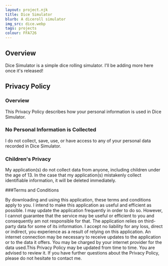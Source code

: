 ```yaml
---
layout: project.njk
title: Dice Simulator
blurb: A diceroll simulator
img_src: dice.webp 
tags: projects
colour: FFA726
---
```


## Overview

Dice Simulator is a simple dice rolling simulator. I'll be adding more here once it's released!

## Privacy Policy

### Overview
This Privacy Policy describes how your personal information is used in Dice Simulator.

### No Personal Information is Collected

I do not collect, save, use, or have access to any of your personal data recorded in Dice Simulator.

### Children's Privacy

My application(s) do not collect data from anyone, including children under the age of 13. In the case that my application(s) mistakenly collect identifiable information, it will be deleted immediately.

###Terms and Conditions

By downloading and using this application, these terms and conditions apply to you. I intend to make this application as useful and efficient as possible. I may update the application frequently in order to do so. However,
I cannot guarantee that the service may be useful or efficient to you and consequently am not responsible for that. The application relies on third-party data for some of its information. I accept no liability for any loss, direct or indirect, you experience as a result of relying on this application. An internet connection may be necessary to receive updates to the application or to the data it offers. You may be charged by your internet provider for the data used.This Privacy Policy may be updated from time to time. You are advised to review it. If you have further questions about the Privacy Policy, please do not hesitate to contact me.